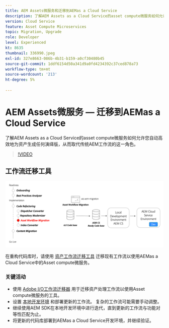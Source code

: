 ```yaml
---
title: AEM Assets微服务和迁移到AEMas a Cloud Service
description: 了解AEM Assets as a Cloud Service的asset compute微服务如何允许您自动高效地为资产生成任何演绎版，从而取代传统AEM工作流的这一角色。
version: Cloud Service
feature: Asset Compute Microservices
topic: Migration, Upgrade
role: Developer
level: Experienced
kt: 8635
thumbnail: 336990.jpeg
exl-id: 327e8663-086b-4b31-b159-a0cf30480b45
source-git-commit: 1ddf6154d50a341d9a0fd4234392c37ced878a73
workflow-type: tm+mt
source-wordcount: '213'
ht-degree: 5%

---
```


# AEM Assets微服务 — 迁移到AEMas a Cloud Service

了解AEM Assets as a Cloud Service的asset compute微服务如何允许您自动高效地为资产生成任何演绎版，从而取代传统AEM工作流的这一角色。

>[!VIDEO](https://video.tv.adobe.com/v/336990/?quality=12&learn=on)

## 工作流迁移工具

![资产工作流迁移工具](./assets/asset-workflow-migration.png)

在重构代码库时，请使用 [资产工作流迁移工具](https://experienceleague.adobe.com/docs/experience-manager-cloud-service/moving/refactoring-tools/asset-workflow-migration-tool.html) 迁移现有工作流以使用AEMas a Cloud Service中的Asset compute微服务。

### 关键活动

* 使用 [Adobe I/O工作流迁移器](https://github.com/adobe/aio-cli-plugin-aem-cloud-service-migration#command-aio-aem-migrationworkflow-migrator) 用于迁移资产处理工作流以使用Asset compute微服务的工具。
* 设置 [本地开发环境](https://experienceleague.adobe.com/docs/experience-manager-learn/cloud-service/local-development-environment-set-up/overview.html) 和部署更新的工作流。 复杂的工作流可能需要手动调整。
* 继续使用AEM SDK在本地开发环境中进行迭代，直到更新的工作流与功能对等性匹配为止。
* 将更新的代码库部署到AEMas a Cloud Service开发环境，并继续验证。


